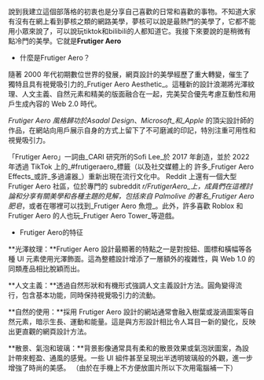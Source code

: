 說到我建立這個部落格的初衷也是分享自己喜歡的日常和喜歡的事物。不知道大家有沒有在網上看到夢核之類的網路美學，夢核可以說是最熱門的美學了，它都不能用小眾來說了，可以說玩tiktok和bilibili的人都知道它。我接下來要說的是稍微有點冷門的美學。它就是**Frutiger Aero**
- 什麼是Frutiger Aero？

隨著 2000 年代初期數位世界的發展，網頁設計的美學經歷了重大轉變，催生了獨特且具有視覺吸引力的_Frutiger Aero Aesthetic_。這種新的設計浪潮將光澤紋理、人文主義、自然元素和精美的版面融合在一起，完美契合優先考慮互動性和用戶生成內容的 Web 2.0 時代。

_Frutiger Aero 風格歸功於Asadal Design_、_Microsoft_和_Apple_ 的頂尖設計師的作品，在網站向用戶展示自身的方式上留下了不可磨滅的印記，特別注重可用性和視覺吸引力。

「Frutiger Aero」一詞由_CARI 研究所的Sofi Lee_於 2017 年創造，並於 2022 年透過 TikTok 上的_#frutigeraero_標籤（以及社交媒體上的 許多_Frutiger Aero Effects_或許_多過濾器_）重新出現在流行文化中。 Reddit 上還有一個大型 Frutiger Aero 社區，位於專門的 subreddit _r/FrutigerAero_上，成員們在這裡討論和分享有關美學和各種主題的見解，包括來自 Palmolive 的著名_Frutiger Aero 肥皂_，或者在哪裡可以找到_Frutiger Aero 魚燈_。此外，許多喜歡 Roblox 和 Frutiger Aero 的人也玩_Frutiger Aero Tower_等遊戲。
- Frutiger Aero的特征

**光澤紋理：**Frutiger Aero 設計最顯著的特點之一是對按鈕、圖標和橫幅等各種 UI 元素使用光澤飾面。這為整體設計增添了一層額外的複雜性，與 Web 1.0 的同類產品相比脫穎而出。

**人文主義：**透過自然形狀和有機形式強調人文主義設計方法。圓角變得流行，包含基本功能，同時保持視覺吸引力的流動。

**自然的使用：**採用 Frutiger Aero 設計的網站通常會融入樹葉或漩渦圖案等自然元素，暗示生長、運動和能量。這是與方形設計相比令人耳目一新的變化，反映出更直觀的網頁設計方法。

**散景、氣泡和玻璃：**背景影像通常具有柔和的散景效果或氣泡狀圖案，為設計帶來輕盈、通風的感覺。一些 UI 組件甚至呈現出半透明玻璃般的外觀，進一步增強了時尚的美感。
（由於在手機上不方便放圖片所以下次用電腦補一下）